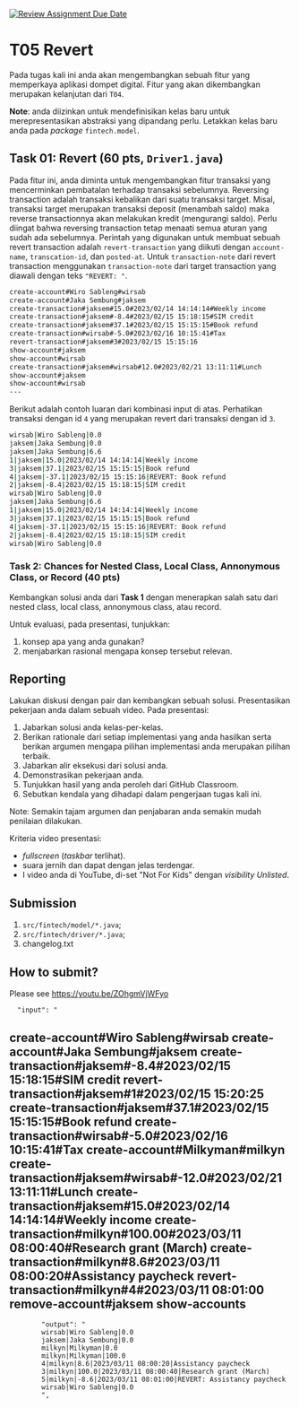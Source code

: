 [![Review Assignment Due Date](https://classroom.github.com/assets/deadline-readme-button-24ddc0f5d75046c5622901739e7c5dd533143b0c8e959d652212380cedb1ea36.svg)](https://classroom.github.com/a/NdwIuLns)
# T05 Revert

Pada tugas kali ini anda akan mengembangkan sebuah fitur yang memperkaya aplikasi dompet digital. Fitur yang akan dikembangkan merupakan kelanjutan dari ```T04```.

**Note**: anda diizinkan untuk mendefinisikan kelas baru untuk merepresentasikan abstraksi yang dipandang perlu. Letakkan kelas baru anda pada *package* ```fintech.model```.

## Task 01: Revert (60 pts, ```Driver1.java```)

Pada fitur ini, anda diminta untuk mengembangkan fitur transaksi yang mencerminkan pembatalan terhadap transaksi sebelumnya. Reversing transaction adalah transaksi kebalikan dari suatu transaksi target. Misal, transaksi target merupakan transaksi deposit (menambah saldo) maka reverse transactionnya akan melakukan kredit (mengurangi saldo). Perlu diingat bahwa reversing transaction tetap menaati semua aturan yang sudah ada sebelumnya. Perintah yang digunakan untuk membuat sebuah revert transaction adalah ```revert-transaction``` yang diikuti dengan ```account-name```, ```transcation-id```, dan ```posted-at```. Untuk ```transaction-note``` dari revert transaction menggunakan ```transaction-note``` dari target transaction yang diawali dengan teks ```"REVERT: "```.

```bash
create-account#Wiro Sableng#wirsab
create-account#Jaka Sembung#jaksem
create-transaction#jaksem#15.0#2023/02/14 14:14:14#Weekly income
create-transaction#jaksem#-8.4#2023/02/15 15:18:15#SIM credit
create-transaction#jaksem#37.1#2023/02/15 15:15:15#Book refund
create-transaction#wirsab#-5.0#2023/02/16 10:15:41#Tax
revert-transaction#jaksem#3#2023/02/15 15:15:16
show-account#jaksem
show-account#wirsab
create-transaction#jaksem#wirsab#12.0#2023/02/21 13:11:11#Lunch
show-account#jaksem
show-account#wirsab
---

```

Berikut adalah contoh luaran dari kombinasi input di atas. Perhatikan transaksi dengan id ```4``` yang merupakan revert dari transaksi dengan id ```3```.

```bash
wirsab|Wiro Sableng|0.0
jaksem|Jaka Sembung|0.0
jaksem|Jaka Sembung|6.6
1|jaksem|15.0|2023/02/14 14:14:14|Weekly income
3|jaksem|37.1|2023/02/15 15:15:15|Book refund
4|jaksem|-37.1|2023/02/15 15:15:16|REVERT: Book refund
2|jaksem|-8.4|2023/02/15 15:18:15|SIM credit
wirsab|Wiro Sableng|0.0
jaksem|Jaka Sembung|6.6
1|jaksem|15.0|2023/02/14 14:14:14|Weekly income
3|jaksem|37.1|2023/02/15 15:15:15|Book refund
4|jaksem|-37.1|2023/02/15 15:15:16|REVERT: Book refund
2|jaksem|-8.4|2023/02/15 15:18:15|SIM credit
wirsab|Wiro Sableng|0.0

```

### Task 2: Chances for Nested Class, Local Class, Annonymous Class, or Record (40 pts)

Kembangkan solusi anda dari **Task 1** dengan menerapkan salah satu dari nested class, local class, annonymous class, atau record.

Untuk evaluasi, pada presentasi, tunjukkan:
1. konsep apa yang anda gunakan?
2. menjabarkan rasional mengapa konsep tersebut relevan.

## Reporting
Lakukan diskusi dengan pair dan kembangkan sebuah solusi. Presentasikan pekerjaan anda dalam sebuah video. Pada presentasi:
1. Jabarkan solusi anda kelas-per-kelas.
2. Berikan rationale dari setiap implementasi yang anda hasilkan serta berikan argumen mengapa pilihan implementasi anda merupakan pilihan terbaik.
3. Jabarkan alir eksekusi dari solusi anda.
4. Demonstrasikan pekerjaan anda.
5. Tunjukkan hasil yang anda peroleh dari GitHub Classroom.
6. Sebutkan kendala yang dihadapi dalam pengerjaan tugas kali ini.

Note: Semakin tajam argumen dan penjabaran anda semakin mudah penilaian dilakukan.

Kriteria video presentasi:
+ *fullscreen* (*taskbar* terlihat).
+ suara jernih dan dapat dengan jelas terdengar.
+ I video anda di YouTube, di-set "Not For Kids" dengan *visibility* *Unlisted*.

## Submission
1. ```src/fintech/model/*.java```;
2. ```src/fintech/driver/*.java```;
3. changelog.txt

## How to submit?
Please see https://youtu.be/ZOhgmVjWFyo




      "input": "
create-account#Wiro Sableng#wirsab
create-account#Jaka Sembung#jaksem
create-transaction#jaksem#-8.4#2023/02/15 15:18:15#SIM credit
revert-transaction#jaksem#1#2023/02/15 15:20:25
create-transaction#jaksem#37.1#2023/02/15 15:15:15#Book refund
create-transaction#wirsab#-5.0#2023/02/16 10:15:41#Tax
create-account#Milkyman#milkyn
create-transaction#jaksem#wirsab#-12.0#2023/02/21 13:11:11#Lunch
create-transaction#jaksem#15.0#2023/02/14 14:14:14#Weekly income
create-transaction#milkyn#100.00#2023/03/11 08:00:40#Research grant (March)
create-transaction#milkyn#8.6#2023/03/11 08:00:20#Assistancy paycheck
revert-transaction#milkyn#4#2023/03/11 08:01:00
remove-account#jaksem
show-accounts
---

            "output": "
            wirsab|Wiro Sableng|0.0
            jaksem|Jaka Sembung|0.0
            milkyn|Milkyman|0.0
            milkyn|Milkyman|100.0
            4|milkyn|8.6|2023/03/11 08:00:20|Assistancy paycheck
            3|milkyn|100.0|2023/03/11 08:00:40|Research grant (March)
            5|milkyn|-8.6|2023/03/11 08:01:00|REVERT: Assistancy paycheck
            wirsab|Wiro Sableng|0.0
            ",

      
